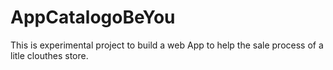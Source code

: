 # AppCatalogoBeYou
 This is experimental project to build a web App to help the sale process of a litle clouthes store.

